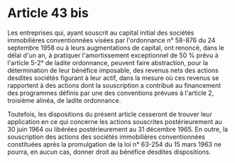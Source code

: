 # Article 43 bis

Les entreprises qui, ayant souscrit au capital initial des sociétés immobilières conventionnées visées par l'ordonnance n°
58-876 du 24 septembre 1958 ou à leurs augmentations de capital, ont renoncé, dans le délai d'un an, à pratiquer
l'amortissement exceptionnel de 50 % prévu à l'article 5-2° de ladite ordonnance, peuvent faire abstraction, pour la
détermination de leur bénéfice imposable, des revenus nets des actions desdites sociétés figurant à leur actif, dans la
mesure où ces revenus se rapportent à des actions dont la souscription a contribué au financement des programmes définis par
une des conventions prévues à l'article 2, troisième alinéa, de ladite ordonnance.

Toutefois, les dispositions du présent article cesseront de trouver leur application en ce qui concerne les actions
souscrites postérieurement au 30 juin 1964 ou libérées postérieurement au 31 décembre 1965. En outre, la souscription des
actions des sociétés immobilières conventionnées constituées après la promulgation de la loi n° 63-254 du 15 mars 1963 ne
pourra, en aucun cas, donner droit au bénéfice desdites dispositions.

